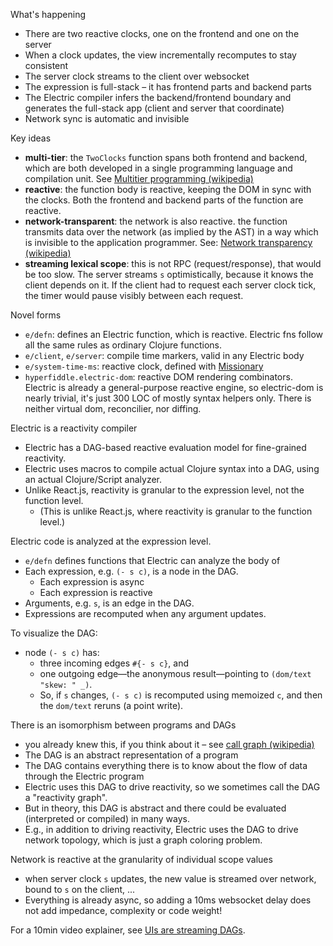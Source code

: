 What's happening

* There are two reactive clocks, one on the frontend and one on the server
* When a clock updates, the view incrementally recomputes to stay consistent
* The server clock streams to the client over websocket
* The expression is full-stack – it has frontend parts and backend parts
* The Electric compiler infers the backend/frontend boundary and generates the full-stack app (client and server that coordinate)
* Network sync is automatic and invisible

Key ideas

* **multi-tier**: the `TwoClocks` function spans both frontend and backend, which are both developed in a single programming language and compilation unit. See [Multitier programming (wikipedia)](https://en.wikipedia.org/wiki/Multitier_programming)
* **reactive**: the function body is reactive, keeping the DOM in sync with the clocks. Both the frontend and backend parts of the function are reactive.
* **network-transparent**: the network is also reactive. the function transmits data over the network (as implied by the AST) in a way which is invisible to the application programmer. See: [Network transparency (wikipedia)](https://en.wikipedia.org/wiki/Network_transparency)
* **streaming lexical scope**: this is not RPC (request/response), that would be too slow. The server streams `s` optimistically, because it knows the client depends on it. If the client had to request each server clock tick, the timer would pause visibly between each request.

Novel forms

* `e/defn`: defines an Electric function, which is reactive. Electric fns follow all the same rules as ordinary Clojure functions.
* `e/client`, `e/server`: compile time markers, valid in any Electric body
* `e/system-time-ms`: reactive clock, defined with [Missionary](https://github.com/leonoel/missionary)
* `hyperfiddle.electric-dom`: reactive DOM rendering combinators. Electric is already a general-purpose reactive engine, so electric-dom is nearly trivial, it's just 300 LOC of mostly syntax helpers only. There is neither virtual dom, reconcilier, nor diffing.

Electric is a reactivity compiler

* Electric has a DAG-based reactive evaluation model for fine-grained reactivity.
* Electric uses macros to compile actual Clojure syntax into a DAG, using an actual Clojure/Script analyzer.
* Unlike React.js, reactivity is granular to the expression level, not the function level.
  * (This is unlike React.js, where reactivity is granular to the function level.)

Electric code is analyzed at the expression level.

* `e/defn` defines functions that Electric can analyze the body of
* Each expression, e.g. `(- s c)`, is a node in the DAG.  
  * Each expression is async
  * Each expression is reactive
* Arguments, e.g. `s`, is an edge in the DAG.
* Expressions are recomputed when any argument updates.

To visualize the DAG:

* node `(- s c)` has:
  * three incoming edges `#{- s c}`, and
  * one outgoing edge—the anonymous result—pointing to `(dom/text "skew: " _)`.
  * So, if `s` changes, `(- s c)` is recomputed using memoized `c`, and then the `dom/text` reruns (a point write).
  
There is an isomorphism between programs and DAGs

* you already knew this, if you think about it – see [call graph (wikipedia)](https://en.wikipedia.org/wiki/Call_graph)
* The DAG is an abstract representation of a program
* The DAG contains everything there is to know about the flow of data through the Electric program
* Electric uses this DAG to drive reactivity, so we sometimes call the DAG a "reactivity graph". 
* But in theory, this DAG is abstract and there could be evaluated (interpreted or compiled) in many ways.
* E.g., in addition to driving reactivity, Electric uses the DAG to drive network topology, which is just a graph coloring problem.

Network is reactive at the granularity of individual scope values
* when server clock `s` updates, the new value is streamed over network, bound to `s` on the client, ...
* Everything is already async, so adding a 10ms websocket delay does not add impedance, complexity or code weight!

For a 10min video explainer, see [UIs are streaming DAGs](https://hyperfiddle.notion.site/UIs-are-streaming-DAGs-e181461681a8452bb9c7a9f10f507991).